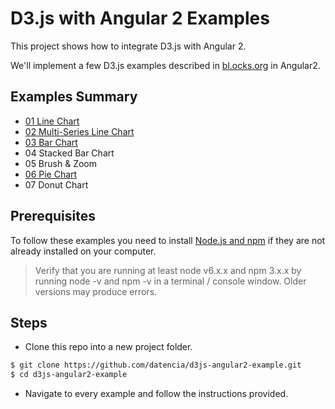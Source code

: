 # D3.js with Angular 2 Examples

This project shows how to integrate D3.js with Angular 2.

We'll implement a few D3.js examples described in [bl.ocks.org](http://bl.ocks.org/)
in Angular2.

## Examples Summary

- [01 Line Chart](https://github.com/datencia/d3js-angular2-example/tree/master/01_line_chart)
- [02 Multi-Series Line Chart](https://github.com/datencia/d3js-angular2-example/tree/master/02_multi_series_line_chart)
- [03 Bar Chart](https://github.com/datencia/d3js-angular2-example/tree/master/03_bar_chart)
- 04 Stacked Bar Chart
- 05 Brush & Zoom
- [06 Pie Chart](https://github.com/datencia/d3js-angular2-example/tree/master/06_pie_chart)
- 07 Donut Chart

## Prerequisites

To follow these examples you need to install [Node.js and npm](https://nodejs.org/en/) if they are not already installed on your computer.

> Verify that you are running at least node v6.x.x and npm 3.x.x by running node -v and npm -v in a terminal / console window. Older versions may produce errors.

## Steps

- Clone this repo into a new project folder.

 ```bash
 $ git clone https://github.com/datencia/d3js-angular2-example.git
 $ cd d3js-angular2-example
 ```

- Navigate to every example and follow the instructions provided.

